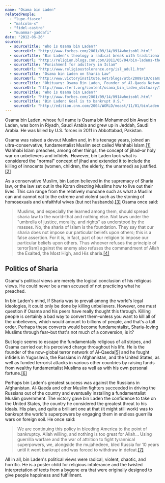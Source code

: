 ```yaml
---
name: "Osama bin Laden"
relatedPeople:
  - "lupe-fiasco"
  - "malcolm-x"
  - "fidel-castro"
  - "muammar-gaddafi"
date: "2012-06-26"
sources:
  - sourceTitle: "Who is Osama bin Laden?"
    sourceUrl: "http://www.forbes.com/2001/09/14/0914whoisobl.html"
  - sourceTitle: "Bin Laden's theology a radical break with traditional Islam"
    sourceUrl: "http://religion.blogs.cnn.com/2011/05/04/bin-ladens-theology/"
  - sourceTitle: "Punishment for adultery in Islam"
    sourceUrl: "http://www.religioustolerance.org/isl_adul1.htm"
  - sourceTitle: "Osama bin Laden on Sharia Law"
    sourceUrl: "http://www.victoryinstitute.net/blogs/utb/2009/10/osama-bin-laden-on-sharia-law/"
  - sourceTitle: "Obituary: Osama Bin Laden, Founder of Al-Qaeda Network, Killed in Pakistan"
    sourceUrl: "http://www.rferl.org/content/osama_bin_laden_obituary/16800013.html"
  - sourceTitle: "Who is Osama bin Laden?"
    sourceUrl: "http://www.forbes.com/2001/09/14/0914whoisobl.html"
  - sourceTitle: "Bin Laden: Goal is to bankrupt U.S."
    sourceUrl: "http://edition.cnn.com/2004/WORLD/meast/11/01/binladen.tape/index.html"
---
```


Osama bin Laden, whose full name is Osama bin Mohammed bin Awad bin Laden, was born in Riyadh, Saudi Arabia and grew up in Jeddah, Saudi Arabia. He was killed by U.S. forces in 2011 in Abbottabad, Pakistan.

Osama was raised a devout Muslim and, in his teenage years, joined an ultra-conservative, fundamentalist Muslim sect called Wahhabi Islam.<a class="source-citation" href="http://www.forbes.com/2001/09/14/0914whoisobl.html" title="Who is Osama bin Laden?">[1]</a> Wahhabi Islam preaches, among other things, the concept of jihad–or holy war on unbelievers and infidels. However, bin Laden took what is considered the "normal" concept of jihad and extended it to include the killing of innocents (women, children, the elderly, the unarmed) as justified.<a class="source-citation" href="http://religion.blogs.cnn.com/2011/05/04/bin-ladens-theology/" title="Bin Laden&apos;s theology a radical break with traditional Islam">[2]</a>

As a conservative Muslim, bin Laden believed in the supremacy of Sharia law, or the law set out in the Koran directing Muslims how to live out their lives. This can range from the relatively mundane such as what a Muslim can and cannot eat to the extreme and violent such as the stoning of homosexuals and unfaithful wives (but not husbands).<a class="source-citation" href="http://www.religioustolerance.org/isl_adul1.htm" title="Punishment for adultery in Islam">[3]</a> Osama once said:

>Muslims, and especially the learned among them, should spread sharia law to the world–that and nothing else. Not laws under the "umbrella of justice, morality, and rights" as understood by the masses. No, the sharia of Islam is the foundation. They say that our sharia does not impose our particular beliefs upon others; this is a false assertion. For it is, in fact, part of our religion to impose our particular beliefs upon others. Thus whoever refuses the principle of terror[ism] against the enemy also refuses the commandment of Allah the Exalted, the Most High, and His sharia.<a class="source-citation" href="http://www.victoryinstitute.net/blogs/utb/2009/10/osama-bin-laden-on-sharia-law/" title="Osama bin Laden on Sharia Law">[4]</a>

## Politics of Sharia

Osama's political views are merely the logical conclusion of his religious views. He could never be a man accused of not practicing what he preached.

In bin Laden's mind, If Sharia was to prevail among the world's legal ideologies, it could only be done by killing unbelievers. However, one must question if Osama and his peers have really thought this through. Killing people is certainly a bad way to convert them–unless you want to kill all of the unbelievers, which would amount to billions of people, and that's a tall order. Perhaps these converts would become fundamentalist, Sharia-loving Muslims through fear–but that's not much of a conversion, is it?

But logic seems to escape the fundamentally religious of all stripes, and Osama carried out his perceived charge throughout his life. He is the founder of the now-global terror network of Al-Qaeda<a class="source-citation" href="http://www.rferl.org/content/osama_bin_laden_obituary/16800013.html" title="Obituary: Osama Bin Laden, Founder of Al-Qaeda Network, Killed in Pakistan">[5]</a> and he fought infidels in Yugoslavia, the Russians in Afghanistan, and the United States, as well as funded terrorist attacks in various other countries by raising funds from wealthy fundamentalist Muslims as well as with his own personal fortune.<a class="source-citation" href="http://www.forbes.com/2001/09/14/0914whoisobl.html" title="Who is Osama bin Laden?">[6]</a>

Perhaps bin Laden's greatest success was against the Russians in Afghanistan. Al-Qaeda and other Muslim fighters succeeded in driving the Russians out of the country and eventually installing a fundamentalist Muslim government. The victory gave bin Laden the confidence to take on the United States, the country he considered the greatest threat to his ideals. His plan, and quite a brilliant one at that (it might still work) was to bankrupt the world's superpowers by engaging them in endless guerrilla wars on foreign soil. He once said:

>We are continuing this policy in bleeding America to the point of bankruptcy. Allah willing, and nothing is too great for Allah… Using guerrilla warfare and the war of attrition to fight tyrannical superpowers, we, alongside the mujahedeen, bled Russia for 10 years until it went bankrupt and was forced to withdraw in defeat.<a class="source-citation" href="http://edition.cnn.com/2004/WORLD/meast/11/01/binladen.tape/index.html" title="Bin Laden: Goal is to bankrupt U.S.">[7]</a>

All in all, bin Laden's political views were radical, violent, chaotic, and horrific. He is a poster child for religious intolerance and the twisted interpretation of texts from a bygone era that were originally designed to give people happiness and fulfillment.